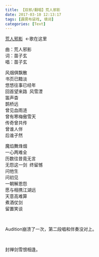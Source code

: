 ```yaml
---
title: 【双邪/翻唱】荒人邪影
date: 2017-03-10 12:13:17
tags: [霹雳布袋戏, 填词]
categories: [Text]
---
```


<p dir="ltr"  ><a target="_blank" rel="nofollow" href="http://5sing.kugou.com/fc/15800646.html###"  >荒人邪影</a>&nbsp;&nbsp;←歌在这里</p> 
<p dir="ltr"  >曲：荒人邪影<br />词：苗子玄<br />唱：苗子玄<br /></p> 
<p dir="ltr"  >风烟俱飘散<br />书页已黯淡<br />悠悠往事已经年<br />回首望来路&nbsp;&nbsp;风雪湮<br />笛声杳<br />鹊桥远<br />曾见血雨涟<br />曾有寒梅傲雪天<br />传奇曾共传<br />曾谁人伴&nbsp;<br />后谁孑然</p> 
<p dir="ltr"  >魔焰舞烽烟<br />一心两难全<br />历数往昔竟无言<br />无怨这一剑&nbsp;&nbsp;终留憾<br />问他生<br />问初见<br />一朝解恩怨<br />愿与相携江湖远<br />天意高难算<br />煮酒仗剑<br />留置笑谈</p> 
<p dir="ltr"  >&nbsp;</p> 
<p dir="ltr"  >Audition崩溃了一次，第二段唱和伴奏没对上。</p> 
<p dir="ltr"  >&nbsp;</p> 
<p dir="ltr"  >封禅剑雪恨相逢。</p>